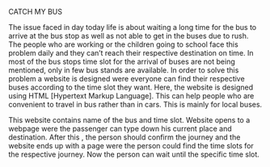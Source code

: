 

CATCH MY BUS 

 

The issue faced in day today life is about waiting a long time for the bus to arrive at the bus stop as well as not able to get in the buses due to rush. The people who are working or the children going to school face this problem daily and they can’t reach their respective destination on time. In most of the bus stops time slot for the arrival of buses are not being mentioned, only in few bus stands are available. In order to solve this problem a website is designed were everyone can find their respective buses according to the time slot they want. Here, the website is designed using HTML [Hypertext Markup Language]. This can help people who are convenient to travel in bus rather than in cars. This is mainly for local buses. 

This website contains name of the bus and time slot. Website opens to a webpage were the passenger can type down his current place and destination. After this , the person should confirm the journey and the website ends up with a page were the person could find the time slots for the respective journey. Now the person can wait until the specific time slot.  

 